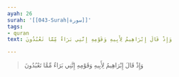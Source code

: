 ```yaml
---
ayah: 26
surah: '[[043-Surah|سورة]]'
tags:
- quran
text: وَإِذْ قَالَ إِبْرَاهِيمُ لِأَبِيهِ وَقَوْمِهِ إِنَّنِي بَرَاءٌ مِّمَّا تَعْبُدُونَ

---
```

> وَإِذْ قَالَ إِبْرَاهِيمُ لِأَبِيهِ وَقَوْمِهِ إِنَّنِي بَرَاءٌ مِّمَّا تَعْبُدُونَ
